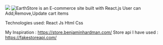 ![](brave_q8cH7Df38b.gif)
![EarthStore](https://earthstorev1.netlify.app/) is an E-commerce site built with React.js
User can Add,Remove,Update cart items

Technologies used:
React Js
Html
Css

My Inspiration : https://store.benjaminhardman.com/
Store api I have used : https://fakestoreapi.com/
